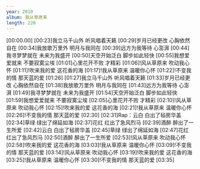 ```yaml
---
year: 2010
album: 我从草原来
length: 220
---
```

[00:00.00]
[00:23]我立马千山外 听风唱着天籁
[00:29]岁月已经更改 心胸依然自在
[00:34]我放歌万里外 明月与我同在
[00:39]远方为我等待 心澎湃
[00:44]我寻梦梦就在 未来为我盛开
[00:50]天空开始泛白 脚步如此轻快
[00:55]我想爱爱就来 不要寂寞尘埃
[01:01]心里花开不败 才精彩
[01:06]!风从草原来 吹动我心怀
[01:11]!吹来我的爱 这花香的海
[01:17]!我从草原来 温暖你心怀
[01:22]!不变我的情 那天蓝的爱
[01:26]
[01:27]我立马千山外 听风唱着天籁
[01:33]岁月已经更改 心胸依然自在
[01:38]我放歌万里外 明月与我同在
[01:43]远方为我等待 心澎湃
[01:49]我寻梦梦就在 未来为我盛开
[01:54]天空开始泛白 脚步如此轻快
[01:59]我想爱爱就来 不要寂寞尘埃
[02:05]心里花开不败 才精彩
[02:10]!风从草原来 吹动我心怀
[02:15]!吹来我的爱 这花香的海
[02:21]!我从草原来 温暖你心怀
[02:26]!不变我的情 那天蓝的爱
[02:30]
[02:31]Rap：云白 白出了毡房华盖
[02:34]草绿 绿出了绵延如海
[02:37]花红 红出了急风烈马
[02:39]酒醉 醉出了一生所爱
[02:42]云白 白出了毡房华盖
[02:45]草绿 绿出了绵延如海
[02:47]花红 红出了急风烈马
[02:50]酒醉 醉出了一生所爱
[02:53]!风从草原来 吹动我心怀
[02:58]!吹来我的爱 这花香的海
[03:03]!我从草原来 温暖你心怀
[03:09]!不变我的情 那天蓝的爱
[03:14]!风从草原来 吹动我心怀
[03:19]!吹来我的爱 这花香的海
[03:25]!我从草原来 温暖你心怀
[03:30]!不变我的情 那天蓝的爱
[03:35]